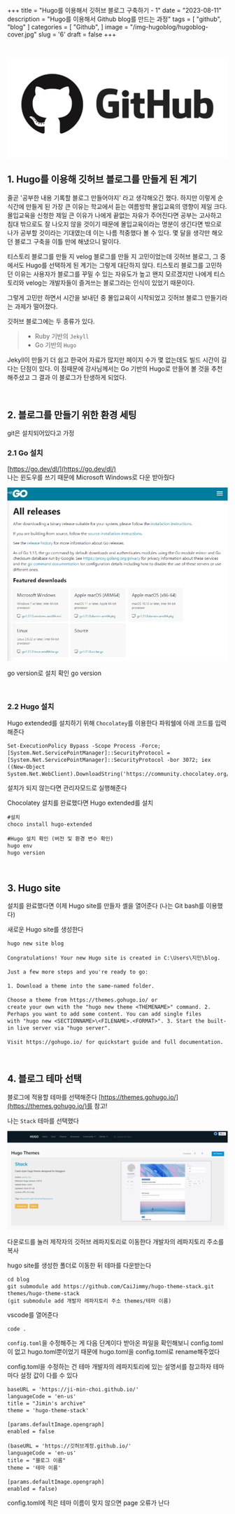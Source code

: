 +++
title = "Hugo를 이용해서 깃허브 블로그 구축하기 - 1"
date = "2023-08-11"
description = "Hugo를 이용해서 Github blog를 만드는 과정"
tags = [
    "github",
    "blog"
]
categories = [
    "Github",
]
image = "/img-hugoblog/hugoblog-cover.jpg"
slug = '6'
draft = false
+++

&nbsp;

![github-icon](/img-hugoblog/github-icon.png)

## 1. Hugo를 이용해 깃허브 블로그를 만들게 된 계기

줄곧 '공부한 내용 기록할 블로그 만들어야지' 라고 생각해오긴 했다.
하지만 이렇게 순식간에 만들게 된 가장 큰 이유는 학교에서 듣는 여름방학 몰입교육의 영향이 제일 크다.
몰입교육을 신청한 제일 큰 이유가 나에게 끝없는 자유가 주어진다면 공부는 고사하고 침대 밖으로도 잘 나오지 않을 것이기 때문에 몰입교육이라는 명분이 생긴다면 밖으로 나가 공부할 것이라는 기대였는데 이는 나름 적중했다 볼 수 있다.
몇 달을 생각만 해오던 블로그 구축을 이틀 만에 해냈으니 말이다.

티스토리 블로그를 만들 지 velog 블로그를 만들 지 고민이었는데 깃허브 블로그, 그 중에서도 Hugo를 선택하게 된 계기는 그렇게 대단하지 않다.
티스토리 블로그를 고민하던 이유는 사용자가 블로그를 꾸밀 수 있는 자유도가 높고 왠지 모르겠지만 나에게 티스토리와 velog는 개발자들이 즐겨쓰는 블로그라는 인식이 있었기 때문이다.

그렇게 고민만 하면서 시간을 보내던 중 몰입교육이 시작되었고 깃허브 블로그 만들기라는 과제가 떨어졌다.

깃허브 블로그에는 두 종류가 있다.

> - Ruby 기반의 `Jekyll`
> - Go 기반의 `Hugo`

Jekyll이 만들기 더 쉽고 한국어 자료가 많지만 페이지 수가 몇 없는데도 빌드 시간이 길다는 단점이 있다.
이 점때문에 강사님께서는 Go 기반의 Hugo로 만들어 볼 것을 추천해주셨고 그 결과 이 블로그가 탄생하게 되었다.

&nbsp;

## 2. 블로그를 만들기 위한 환경 세팅

git은 설치되어있다고 가정

### 2.1 Go 설치

[https://go.dev/dl/](https://go.dev/dl/)  
나는 윈도우를 쓰기 때문에 Microsoft Windows로 다운 받아줬다

![Go](/img-hugoblog/installGo.png)

go version로 설치 확인
go version

&nbsp;

### 2.2 Hugo 설치

Hugo extended를 설치하기 위해 `Chocolatey`를 이용한다
파워쉘에 아래 코드를 입력해준다

    Set-ExecutionPolicy Bypass -Scope Process -Force; [System.Net.ServicePointManager]::SecurityProtocol = [System.Net.ServicePointManager]::SecurityProtocol -bor 3072; iex ((New-Object System.Net.WebClient).DownloadString('https://community.chocolatey.org/install.ps1'))

설치가 되지 않는다면 관리자모드로 실행해준다

Chocolatey 설치를 완료했다면 Hugo extended를 설치

    #설치
    choco install hugo-extended

    #Hugo 설치 확인 (버전 및 환경 변수 확인)
    hugo env
    hugo version

&nbsp;

## 3. Hugo site

설치를 완료했다면 이제 Hugo site를 만들자
셸을 열어준다 (나는 Git bash를 이용했다)

새로운 Hugo site를 생성한다

    hugo new site blog

    Congratulations! Your new Hugo site is created in C:\Users\지민\blog.

    Just a few more steps and you're ready to go:

    1. Download a theme into the same-named folder.

    Choose a theme from https://themes.gohugo.io/ or
    create your own with the "hugo new theme <THEMENAME>" command. 2. Perhaps you want to add some content. You can add single files
    with "hugo new <SECTIONNAME>\<FILENAME>.<FORMAT>". 3. Start the built-in live server via "hugo server".

    Visit https://gohugo.io/ for quickstart guide and full documentation.

&nbsp;

## 4. 블로그 테마 선택

블로그에 적용할 테마를 선택해준다
[https://themes.gohugo.io/](https://themes.gohugo.io/)를 참고!

나는 `Stack` 테마를 선택했다

![theme](/img-hugoblog/stack.png)

다운로드를 눌러 제작자의 깃허브 레파지토리로 이동한다
개발자의 레파지토리 주소를 복사

hugo site를 생성한 폴더로 이동한 뒤 테마를 다운받는다

    cd blog
    git submodule add https://github.com/CaiJimmy/hugo-theme-stack.git themes/hugo-theme-stack
    (git submodule add 개발자 레파지토리 주소 themes/테마 이름)

vscode를 열어준다

    code .

`config.toml`을 수정해주는 게 다음 단계이다
받아온 파일을 확인해보니 config.toml이 없고 hugo.toml뿐이었기 때문에 hugo.toml을 config.toml로 rename해주었다

config.toml을 수정하는 건 테마 개발자의 레파지토리에 있는 설명서를 참고하자
테마마다 설정 값이 다를 수 있다

    baseURL = 'https://ji-min-choi.github.io/'
    languageCode = 'en-us'
    title = "Jimin's archive"
    theme = 'hugo-theme-stack'

    [params.defaultImage.opengraph]
    enabled = false

    (baseURL = 'https://깃허브계정.github.io/'
    languageCode = 'en-us'
    title = "블로그 이름"
    theme = '테마 이름'

    [params.defaultImage.opengraph]
    enabled = false)

config.toml에 적은 테마 이름이 맞지 않으면 page 오류가 난다
